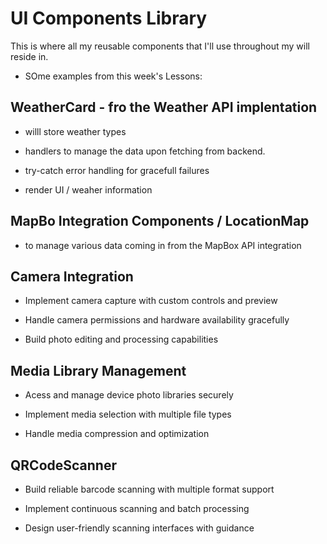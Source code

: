 # UI Components Library

This is where all my reusable components that I'll use throughout my will reside in.

- SOme examples from this week's Lessons:

## WeatherCard - fro the Weather API implentation

- willl store weather types
- handlers to manage the data upon fetching from backend.

- try-catch error handling for gracefull failures
- render UI / weaher information

## MapBo Integration Components / LocationMap

- to manage various data coming in from the MapBox API integration

## Camera Integration

- Implement camera capture with custom controls and preview

- Handle camera permissions and hardware availability gracefully

- Build photo editing and processing capabilities

## Media Library Management

- Acess and manage device photo libraries securely

- Implement media selection with multiple file types

- Handle media compression and optimization

## QRCodeScanner

- Build reliable barcode scanning with multiple format support

- Implement continuous scanning and batch processing

- Design user-friendly scanning interfaces with guidance
